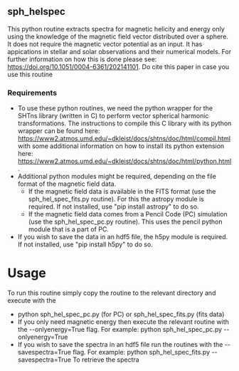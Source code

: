 ## sph_helspec

This python routine extracts spectra for magnetic helicity and energy only using the knowledge of the magnetic field vector distributed over a sphere.
It does not require the magnetic vector potential as an input. It has appications in stellar and solar observations and their numerical models. 
For further information on how this is done please see: https://doi.org/10.1051/0004-6361/202141101. Do cite this paper in case you use this
routine

### Requirements
- To use these python routines, we need the python wrapper for the SHTns library (written in C) to perform vector spherical harmonic transformations. 
The instructions to compile this C library with its python wrapper can be found here: https://www2.atmos.umd.edu/~dkleist/docs/shtns/doc/html/compil.html
with some additional information on how to install its python extension here: https://www2.atmos.umd.edu/~dkleist/docs/shtns/doc/html/python.html.
- Additional python modules might be required, depending on the file format of the magnetic field data.
  -  If the magnetic field data is available in the FITS format (use the sph_hel_spec_fits.py routine). For this the astropy module is required. 
     If not installed, use "pip install astropy" to do so.
  -  If the magnetic field data comes from a Pencil Code (PC) simulation (use the sph_hel_spec_pc.py routine). This uses the pencil python module that
     is a part of PC.
- If you wish to save the data in an hdf5 file, the h5py module is required. If not installed, use "pip install h5py" to do so.
# Usage
To run this routine simply copy the routine to the relevant directory and execute with the 
- python sph_hel_spec_pc.py (for PC) or sph_hel_spec_fits.py (fits data)
- If you only need magnetic energy then execute the relevant routine with the --onlyenergy=True flag.
  For example: python sph_hel_spec_pc.py --onlyenergy=True
- If you wish to save the spectra in an hdf5 file run the routines with the --savespectra=True flag.
  For example: python sph_hel_spec_fits.py --savespectra=True
To retrieve the spectra
